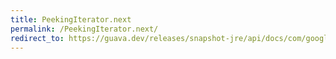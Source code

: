 ```yaml
---
title: PeekingIterator.next
permalink: /PeekingIterator.next/
redirect_to: https://guava.dev/releases/snapshot-jre/api/docs/com/google/common/collect/PeekingIterator.html#next--
---
```

